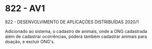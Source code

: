 # 822 - AV1

822 - DESENVOLVIMENTO DE APLICAÇÕES DISTRIBUÍDAS 2020/1

Adicionado ao sistema, o cadastro de animais, onde a ONG cadastrada além de cadastrar ocorrências, poderá também cadastrar animais para doação, e excluir ONG's.
